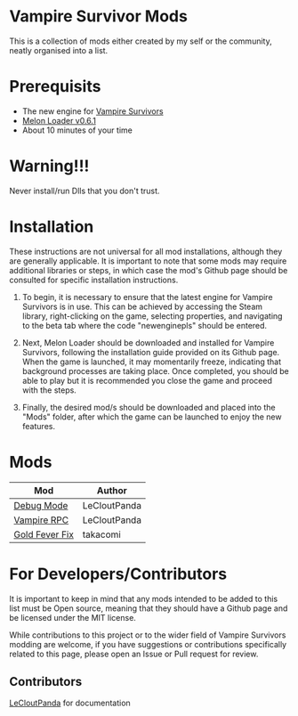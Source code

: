# Vampire Survivor Mods
This is a collection of mods either created by my self or the community, neatly organised into a list.

# Prerequisits 
* The new engine for [Vampire Survivors](https://store.steampowered.com/app/1794680/Vampire_Survivors/)
* [Melon Loader v0.6.1](https://github.com/LavaGang/MelonLoader/releases/tag/v0.6.1)
* About 10 minutes of your time

# Warning!!!
Never install/run Dlls that you don't trust.

# Installation 
These instructions are not universal for all mod installations, although they are generally applicable. It is important to note that some mods may require additional libraries or steps, in which case the mod's Github page should be consulted for specific installation instructions.

1) To begin, it is necessary to ensure that the latest engine for Vampire Survivors is in use. This can be achieved by accessing the Steam library, right-clicking on the game, selecting properties, and navigating to the beta tab where the code "newenginepls" should be entered.

2) Next, Melon Loader should be downloaded and installed for Vampire Survivors, following the installation guide provided on its Github page. When the game is launched, it may momentarily freeze, indicating that background processes are taking place. Once completed, you should be able to play but it is recommended you close the game and proceed with the steps.

3) Finally, the desired mod/s should be downloaded and placed into the "Mods" folder, after which the game can be launched to enjoy the new features.

# Mods
Mod  | Author
------------- | -------------
[Debug Mode](https://github.com/LeCloutPanda/DebugMode)  | LeCloutPanda
[Vampire RPC](https://github.com/LeCloutPanda/VampireRPC) | LeCloutPanda
[Gold Fever Fix](https://github.com/takacomi/GoldFeverScaler) | takacomi

# For Developers/Contributors
It is important to keep in mind that any mods intended to be added to this list must be Open source, meaning that they should have a Github page and be licensed under the MIT license. 

While contributions to this project or to the wider field of Vampire Survivors modding are welcome, if you have suggestions or contributions specifically related to this page, please open an Issue or Pull request for review.

## Contributors
[LeCloutPanda](https://github.com/LeCloutPanda) for documentation
